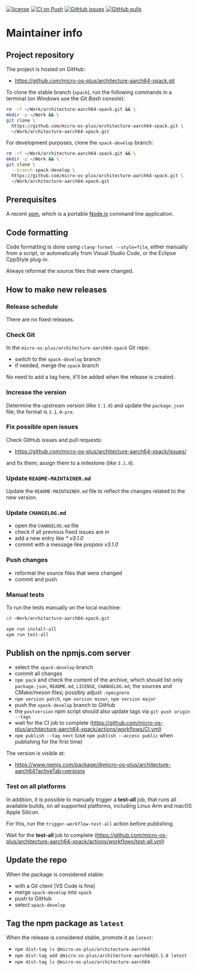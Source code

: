 [![license](https://img.shields.io/github/license/micro-os-plus/architecture-aarch64-xpack)](https://github.com/micro-os-plus/architecture-aarch64-xpack/blob/xpack/LICENSE)
[![CI on Push](https://github.com/micro-os-plus/architecture-aarch64-xpack/actions/workflows/CI.yml/badge.svg)](https://github.com/micro-os-plus/architecture-aarch64-xpack/actions/workflows/CI.yml)
[![GitHub issues](https://img.shields.io/github/issues/micro-os-plus/architecture-aarch64-xpack.svg)](https://github.com/micro-os-plus/architecture-aarch64-xpack/issues/)
[![GitHub pulls](https://img.shields.io/github/issues-pr/micro-os-plus/architecture-aarch64-xpack.svg)](https://github.com/micro-os-plus/architecture-aarch64-xpack/pulls/)

# Maintainer info

## Project repository

The project is hosted on GitHub:

- <https://github.com/micro-os-plus/architecture-aarch64-xpack.git>

To clone the stable branch (`xpack`), run the following commands in a
terminal (on Windows use the _Git Bash_ console):

```sh
rm -rf ~/Work/architecture-aarch64-xpack.git && \
mkdir -p ~/Work && \
git clone \
  https://github.com/micro-os-plus/architecture-aarch64-xpack.git \
  ~/Work/architecture-aarch64-xpack.git
```

For development purposes, clone the `xpack-develop` branch:

```sh
rm -rf ~/Work/architecture-aarch64-xpack.git && \
mkdir -p ~/Work && \
git clone \
  --branch xpack-develop \
  https://github.com/micro-os-plus/architecture-aarch64-xpack.git \
  ~/Work/architecture-aarch64-xpack.git
```

## Prerequisites

A recent [xpm](https://xpack.github.io/xpm/), which is a portable
[Node.js](https://nodejs.org/) command line application.

## Code formatting

Code formatting is done using `clang-format --style=file`, either manually
from a script, or automatically from Visual Studio Code, or the Eclipse
CppStyle plug-in.

Always reformat the source files that were changed.

## How to make new releases

### Release schedule

There are no fixed releases.

### Check Git

In the `micro-os-plus/architecture-aarch64-xpack` Git repo:

- switch to the `xpack-develop` branch
- if needed, merge the `xpack` branch

No need to add a tag here, it'll be added when the release is created.

### Increase the version

Determine the upstream version (like `3.1.0`) and update the `package.json`
file; the format is `3.1.0-pre`.

### Fix possible open issues

Check GitHub issues and pull requests:

- <https://github.com/micro-os-plus/architecture-aarch64-xpack/issues/>

and fix them; assign them to a milestone (like `3.1.0`).

### Update `README-MAINTAINER.md`

Update the `README-MAINTAINER.md` file to reflect the changes
related to the new version.

### Update `CHANGELOG.md`

- open the `CHANGELOG.md` file
- check if all previous fixed issues are in
- add a new entry like _* v3.1.0_
- commit with a message like _prepare v3.1.0_

### Push changes

- reformat the source files that were changed
- commit and push

### Manual tests

To run the tests manually on the local machine:

```sh
cd ~Work/architecture-aarch64-xpack.git

xpm run install-all
xpm run test-all
```

## Publish on the npmjs.com server

- select the `xpack-develop` branch
- commit all changes
- `npm pack` and check the content of the archive, which should list
  only `package.json`, `README.md`, `LICENSE`, `CHANGELOG.md`,
  the sources and CMake/meson files;
  possibly adjust `.npmignore`
- `npm version patch`, `npm version minor`, `npm version major`
- push the `xpack-develop` branch to GitHub
- the `postversion` npm script should also update tags via `git push origin --tags`
- wait for the CI job to complete
  (<https://github.com/micro-os-plus/architecture-aarch64-xpack/actions/workflows/CI.yml>)
- `npm publish --tag next` (use `npm publish --access public` when
  publishing for the first time)

The version is visible at:

- <https://www.npmjs.com/package/@micro-os-plus/architecture-aarch64?activeTab=versions>

### Test on all platforms

In addition, it is possible to manually trigger a **test-all** job, that
runs all available builds, on all supported platforms, including Linux Arm
and macOS Apple Silicon.

For this, run the `trigger-workflow-test-all` action before publishing.

Wait for the **test-all** job to complete
  (<https://github.com/micro-os-plus/architecture-aarch64-xpack/actions/workflows/test-all.yml>)

## Update the repo

When the package is considered stable:

- with a Git client (VS Code is fine)
- merge `xpack-develop` into `xpack`
- push to GitHub
- select `xpack-develop`

## Tag the npm package as `latest`

When the release is considered stable, promote it as `latest`:

- `npm dist-tag ls @micro-os-plus/architecture-aarch64`
- `npm dist-tag add @micro-os-plus/architecture-aarch64@3.1.0 latest`
- `npm dist-tag ls @micro-os-plus/architecture-aarch64`
